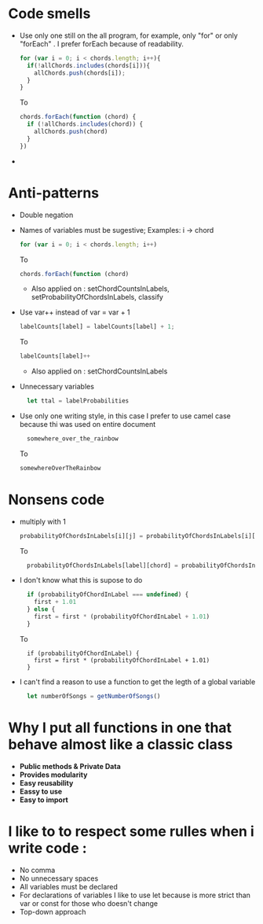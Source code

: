 # Code smells
  * Use only one still on the all program, for example, only "for" or only "forEach" . I prefer forEach because of readability.
    ```javascript
    for (var i = 0; i < chords.length; i++){
      if(!allChords.includes(chords[i])){
        allChords.push(chords[i]);
      }
    }
    ```
      To
    ```javascript
    chords.forEach(function (chord) {
      if (!allChords.includes(chord)) {
        allChords.push(chord)
      }
    })
    ````
  * 
# Anti-patterns
  * Double negation
  * Names of variables must be sugestive; Examples: i -> chord
    ```javascript
    for (var i = 0; i < chords.length; i++)
    ```
    To
    ```javascript
    chords.forEach(function (chord)
    ```
    * Also applied on : setChordCountsInLabels, setProbabilityOfChordsInLabels, classify

  * Use var++ instead of var = var + 1
    ```javascript
    labelCounts[label] = labelCounts[label] + 1;
    ```
    To
    ```javascript
    labelCounts[label]++
    ```
    * Also applied on : setChordCountsInLabels
  * Unnecessary variables
    ```javascript
      let ttal = labelProbabilities
    ```
  * Use only one writing style, in this case I prefer to use camel case because thi was used on entire document
    ```javascript
      somewhere_over_the_rainbow
    ```
    To
    ```javascript
    somewhereOverTheRainbow
    ```

# Nonsens code
  * multiply with 1
    ```javascript
    probabilityOfChordsInLabels[i][j] = probabilityOfChordsInLabels[i][j] * 1.0 / songs.length
    ```
    To
    ```javascript
      probabilityOfChordsInLabels[label][chord] = probabilityOfChordsInLabels[label][chord] / songs.length
    ```
  * I don't know what this is supose to do
    ```javascript
      if (probabilityOfChordInLabel === undefined) {
        first + 1.01
      } else {
        first = first * (probabilityOfChordInLabel + 1.01)
      }
    ```
    To
    ```
      if (probabilityOfChordInLabel) {
        first = first * (probabilityOfChordInLabel + 1.01)
      }
    ```
  * I can't find a reason to use a function to get the legth of a global variable
    ```javascript
      let numberOfSongs = getNumberOfSongs()
    ```

# Why I put all functions in one that behave almost like a classic class
*   **Public methods & Private Data**
*   **Provides modularity**
*   **Easy reusability**
*   **Eassy to use**
*   **Easy to import**

# I like to to respect some rulles when i write code :
  * No comma
  * No unnecessary spaces
  * All variables must be declared
  * For declarations of variables I like to use let because is more strict than var or const for those who doesn't change
  * Top-down approach

